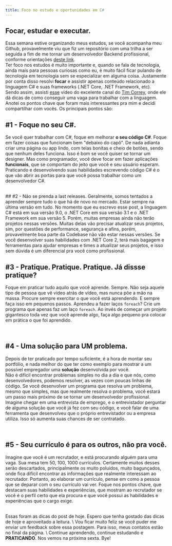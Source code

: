```yaml
---
title: Foco no estudo e oportunidades em C#
---
```


## Focar, estudar e executar.
Essa semana estive organizando meus estudos, se você acompanha meu Github, provavelmente viu que fiz um repositório com uma trilha a ser seguida a fim de me tornar um desenvolvedor Backend profissional, conforme orientações [deste link](https://roadmap.sh/backend).
<br>
Ter foco nos estudos é muito importante e, quando se fala de tecnologia, ainda mais para pessoas curiosas como eu, é muito fácil ficar pulando de tecnologia em tecnologia sem se especializar em alguma coisa. Justamente por conta disso resolvi <strong>focar</strong> e assistir apenas conteúdo relacionado a linguagem C# e suas frameworks (.NET Core, .NET Framework, etc).
<br>
Sendo assim, assisti [esse](https://www.youtube.com/watch?v=JnTw3VBz3rg&t=1583s) vídeo do excelente canal do [Tim Correy](https://www.youtube.com/user/IAmTimCorey), onde ele dá dicas de como conseguir uma vaga para trabalhar com a linguagem. Anotei os pontos chave que foram mais interessantes pra mim e decidi compartilhar com vocês. Os principais pontos são:
<br>
## #1 - Foque no seu C#.
Se você quer trabalhar com C#, foque em melhorar <strong>o seu código C#</strong>. Foque em fazer coisas que funcionam bem "debaixo do capô". De nada adianta criar uma página ou app lindo, com telas bonitas e cheio de botões, sendo que nenhum deles funciona. Isso é bom se você quiser se tornar um designer. Mas como programador, você deve focar em fazer aplicações <strong>funcionais</strong>, que se comportam do jeito que você e seu usuário esperam. Praticando e desenvolvendo suas habilidades escrevendo código C# é o que vão abrir as portas para que você possa trabalhar como um desenvolvedor C#.

<br>
## #2 - Não se prenda a last releases.
Geralmente, somos tentados a aprender sempre tudo o que há de novo no mercado. Estar sempre na última versão em tudo. No momento que eu escrevo esse post, a linguagem C# está em sua versão 9.0, o .NET Core em sua versão 3.1 e o .NET Framework em sua versão 5. Porém, muitas empresas ainda não terão projetos nessas versões. Muitas delas vão precisar atualizar seus projetos, sim, por questões de performance, segurança e afins, porém, provavelmente boa parte da Codebase não vão estar nessas versões. Se você desenvolver suas habilidades com .NET Core 2, terá mais bagagem e ferramentas para ajudar empresas e times a atualizar seus projetos, e isso sem dúvida é um diferencial pra você como profissional.

<br>

## #3 - Pratique. Pratique. Pratique. Já dissse pratique?
Foque em praticar tudo aquilo que você aprende. Sempre. Não seja aquele tipo de pessoa que vê vídeo atrás de vídeo, mas nunca põe a mão na massa. Procure sempre exercitar o que você está aprendendo. E sempre faça isso em pequenos passos. Aprendeu a fazer laços <code>foreach</code>? Crie um programa que apenas faz um laço <code>foreach</code>. Ao invés de começar um projeto gigantesco toda vez que você aprende algo, faça algo pequeno pra colocar em prática o que foi aprendido.

<br>

## #4 - Uma solução para <strong>UM </strong> problema.
Depois de ter praticado por tempo suficiente, é a hora de montar seu portfólio, e nada melhor do que ter como exemplo para mostrar a um possível empregador uma <strong>solução</strong> desenvolvida por você. \
Não é difícil encontrar problemas simples no dia a dia e que nós, como desenvolvedores, podemos resolver, as vezes com poucas linhas de código. Se você desenvolver um programa que resolva um problema, mesmo que simples, mas que realmente resolva o problema, você estará um passo mais próximo de se tornar um desenvolvedor profissional. \
Imagine chegar em uma entrevista de emprego, e o entrevistador perguntar de alguma solução que você já fez com seu código, e você falar de uma ferramenta que desenvolveu que o próprio entrevistador ou a empresa utiliza. Isso só aumenta suas chances de ser contratado.

<br>

## #5 - Seu currículo é para os outros, não pra você.
Imagine que você é um recrutador, e está procurando alguém para uma vaga. Sua mesa tem 50, 100, 1000 currículos. Certamente muitos desses serão descartados, principalmente os muito poluídos, muito bagunçados, onde fica difícil encontrar as informações que realmente interessam ao recrutador. Portanto, ao elaborar um currículo, pense em como a pessoa que se deparar com o seu currículo vai ver. Foque nos pontos chave, que destacam suas habilidades e experiências, que mostram ao recrutador se você é o perfil certo que ela procura e que você possui as habilidades e experiências que o cargo exige.

<br>
Essas foram as dicas do post de hoje. Espero que tenha gostado das dicas de hoje e aproveitado a leitura. \
Vou ficar muito feliz se você puder me enviar um feedback sobre essa postagem. Para isso, meus contatos estão no final da página. \
Continue aprendendo, continue estudando e <strong>PRATICANDO</strong>. Nos vemos na próxima sexta. Bye!
